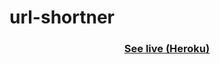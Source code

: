 # url-shortner

<h3 align="center"><a href="https://sheltered-sea-60041.herokuapp.com/">See live (Heroku)</a></h3>